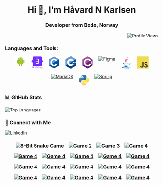 <!-- Header Section -->
<h1 align="center">Hi 👋, I'm Håvard N Karlsen</h1>
<h3 align="center">Developer from Bodø, Norway</h3>

<!-- Profile Views -->
<p align="right"> 
    <img src="https://komarev.com/ghpvc/?username=haanorkar&label=Profile%20views&color=0e75b6&style=flat" alt="Profile Views" /> 
</p>

<!-- Languages and Tools -->
<h3 align="left">Languages and Tools:</h3>
<p align="left" style="display: flex; flex-wrap: wrap; justify-content: center; gap: 15px;">
    <!-- Replace repetitive links and images with clean structure -->
    <a href="https://developer.android.com" target="_blank">
        <img src="https://raw.githubusercontent.com/devicons/devicon/master/icons/android/android-original-wordmark.svg" alt="Android" width="40" />
    </a>
    <a href="https://getbootstrap.com" target="_blank">
        <img src="https://raw.githubusercontent.com/devicons/devicon/master/icons/bootstrap/bootstrap-plain-wordmark.svg" alt="Bootstrap" width="40" />
    </a>
    <a href="https://www.cprogramming.com/" target="_blank">
        <img src="https://raw.githubusercontent.com/devicons/devicon/master/icons/c/c-original.svg" alt="C" width="40" />
    </a>
    <a href="https://www.w3schools.com/cpp/" target="_blank">
        <img src="https://raw.githubusercontent.com/devicons/devicon/master/icons/cplusplus/cplusplus-original.svg" alt="C++" width="40" />
    </a>
    <a href="https://www.w3schools.com/cs/" target="_blank">
        <img src="https://raw.githubusercontent.com/devicons/devicon/master/icons/csharp/csharp-original.svg" alt="C#" width="40" />
    </a>
    <a href="https://www.figma.com/" target="_blank">
        <img src="https://www.vectorlogo.zone/logos/figma/figma-icon.svg" alt="Figma" width="40" />
    </a>
    <a href="https://www.java.com" target="_blank">
        <img src="https://raw.githubusercontent.com/devicons/devicon/master/icons/java/java-original.svg" alt="Java" width="40" />
    </a>
    <a href="https://developer.mozilla.org/en-US/docs/Web/JavaScript" target="_blank">
        <img src="https://raw.githubusercontent.com/devicons/devicon/master/icons/javascript/javascript-original.svg" alt="JavaScript" width="40" />
    </a>
    <a href="https://mariadb.org/" target="_blank">
        <img src="https://www.vectorlogo.zone/logos/mariadb/mariadb-icon.svg" alt="MariaDB" width="40" />
    </a>
    <a href="https://www.python.org" target="_blank">
        <img src="https://raw.githubusercontent.com/devicons/devicon/master/icons/python/python-original.svg" alt="Python" width="40" />
    </a>
    <a href="https://spring.io/" target="_blank">
        <img src="https://www.vectorlogo.zone/logos/springio/springio-icon.svg" alt="Spring" width="40" />
    </a>
</p>

<!-- GitHub Stats -->
<h3 align="left">📊 GitHub Stats</h3>
<p align="left">
    <img src="https://github-readme-stats.vercel.app/api/top-langs?username=haanorkar&show_icons=true&locale=en&layout=compact" alt="Top Languages" />
</p>


<!-- Connect With Me -->
<h3 align="left">🔗 Connect with Me</h3>
<p align="left">
    <a href="https://www.linkedin.com/in/h%C3%A5vard-karlsen-karlsen-53b174218/" target="_blank">
        <img src="https://cdn.jsdelivr.net/gh/devicons/devicon/icons/linkedin/linkedin-original.svg" alt="LinkedIn" width="40" />
    </a>
</p>

<!-- 8-Bit Games -->
<h3 align="center">
<div align="center" style="display: flex; justify-content: center; gap: 15px; flex-wrap: wrap;">
    <a href="https://yourusername.github.io/8bit-snake-game/" target="_blank">
        <img src="https://i.gifer.com/5Mz4.gif" alt="8-Bit Snake Game" width="40" />
    </a>
    <a href="https://yourusername.github.io/game-2/" target="_blank">
        <img src="https://i.gifer.com/5Mz4.gif" alt="Game 2" width="40" />
    </a>
    <a href="https://yourusername.github.io/game-3/" target="_blank">
        <img src="https://i.gifer.com/5Mz4.gif" alt="Game 3" width="40" />
    </a>
    <a href="https://yourusername.github.io/game-4/" target="_blank">
        <img src="https://i.gifer.com/5Mz4.gif" alt="Game 4" width="40" />
    </a>
    <a href="https://yourusername.github.io/game-4/" target="_blank">
        <img src="https://i.gifer.com/5Mz4.gif" alt="Game 4" width="40" />
    </a>
    <a href="https://yourusername.github.io/game-4/" target="_blank">
        <img src="https://i.gifer.com/5Mz4.gif" alt="Game 4" width="40" />
    </a>
    <a href="https://yourusername.github.io/game-4/" target="_blank">
        <img src="https://i.gifer.com/5Mz4.gif" alt="Game 4" width="40" />
    </a>
    <a href="https://yourusername.github.io/game-4/" target="_blank">
        <img src="https://i.gifer.com/5Mz4.gif" alt="Game 4" width="40" />
    </a>
    <a href="https://yourusername.github.io/game-4/" target="_blank">
        <img src="https://i.gifer.com/5Mz4.gif" alt="Game 4" width="40" />
    </a>
    <a href="https://yourusername.github.io/game-4/" target="_blank">
        <img src="https://i.gifer.com/5Mz4.gif" alt="Game 4" width="40" />
    </a>
    <a href="https://yourusername.github.io/game-4/" target="_blank">
        <img src="https://i.gifer.com/5Mz4.gif" alt="Game 4" width="40" />
    </a>
    <a href="https://yourusername.github.io/game-4/" target="_blank">
        <img src="https://i.gifer.com/5Mz4.gif" alt="Game 4" width="40" />
    </a>
    <a href="https://yourusername.github.io/game-4/" target="_blank">
        <img src="https://i.gifer.com/5Mz4.gif" alt="Game 4" width="40" />
    </a>
    <a href="https://yourusername.github.io/game-4/" target="_blank">
        <img src="https://i.gifer.com/5Mz4.gif" alt="Game 4" width="40" />
    </a>
    <a href="https://yourusername.github.io/game-4/" target="_blank">
        <img src="https://i.gifer.com/5Mz4.gif" alt="Game 4" width="40" />
    </a>
    <a href="https://yourusername.github.io/game-4/" target="_blank">
        <img src="https://i.gifer.com/5Mz4.gif" alt="Game 4" width="40" />
    </a>
    <a href="https://yourusername.github.io/game-4/" target="_blank">
        <img src="https://i.gifer.com/5Mz4.gif" alt="Game 4" width="40" />
    </a>
    <a href="https://yourusername.github.io/game-4/" target="_blank">
        <img src="https://i.gifer.com/5Mz4.gif" alt="Game 4" width="40" />
    </a>
    <a href="https://yourusername.github.io/game-4/" target="_blank">
        <img src="https://i.gifer.com/5Mz4.gif" alt="Game 4" width="40" />
    </a>
</div>
